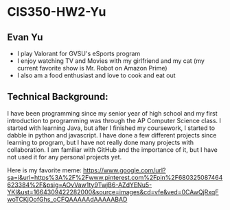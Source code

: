 # CIS350-HW2-Yu
## Evan Yu

- I play Valorant for GVSU's eSports program
- I enjoy watching TV and Movies with my girlfriend and my cat (my current favorite show is Mr. Robot on Amazon Prime)
- I also am a food enthusiast and love to cook and eat out

## Technical Background:
I have been programming since my senior year of high school and my first introduction to programming was through the AP Computer Science class. I started with learning Java, but after I finished my coursework, I started to dabble in python and javascript. I have done a few different projects since learning to program, but I have not really done many projects with collaboration. I am familiar with GitHub and the importance of it, but I have not used it for any personal projects yet.

Here is my favorite meme: https://www.google.com/url?sa=i&url=https%3A%2F%2Fwww.pinterest.com%2Fpin%2F680325087464623384%2F&psig=AOvVaw1ty9TwjB6-AZdYENu5-YKI&ust=1664309422282000&source=images&cd=vfe&ved=0CAwQjRxqFwoTCKjOofGhs_oCFQAAAAAdAAAAABAD



